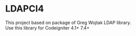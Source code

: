 # LDAPCI4
This project based on package of Greg Wojtak LDAP library.  
Use this library for Codeigniter 4.1+ 7.4+
